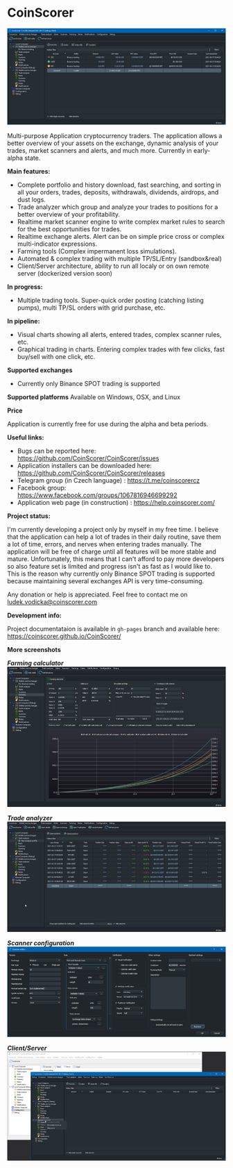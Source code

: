 # CoinScorer

![Application screenshot](https://github.com/CoinScorer/CoinScorer/blob/main/files/CoinScorer_2021-08-17_09-26-49.png?raw=true)

Multi-purpose Application cryptocurrency traders. The application allows a better overview of your assets on the exchange, dynamic analysis of your trades, market scanners and alerts, and much more. Currently in early-alpha state.

**Main features:**

- Complete portfolio and history download, fast searching, and sorting in all your orders, trades, deposits, withdrawals, dividends, airdrops, and dust logs.
- Trade analyzer which group and analyze your trades to positions for a better overview of your profitability.
- Realtime market scanner engine to write complex market rules to search for the best opportunities for trades.
- Realtime exchange alerts. Alert can be on simple price cross or complex multi-indicator expressions.
- Farming tools (Complex impermanent loss simulations).
- Automated & complex trading with multiple TP/SL/Entry (sandbox&real)
- Client/Server architecture, ability to run all localy or on own remote server (dockerized version soon)

**In progress:**
- Multiple trading tools. Super-quick order posting (catching listing pumps), multi TP/SL orders with grid purchase, etc.

**In pipeline:**
- Visual charts showing all alerts, entered trades, complex scanner rules, etc.
- Graphical trading in charts. Entering complex trades with few clicks, fast buy/sell with one click, etc.

**Supported exchanges**
- Currently only Binance SPOT trading is supported

**Supported platforms**
Available on Windows, OSX, and Linux

**Price**

Application is currently free for use during the alpha and beta periods.

**Useful links:**

- Bugs can be reported here: https://github.com/CoinScorer/CoinScorer/issues
- Application installers can be downloaded here: https://github.com/CoinScorer/CoinScorer/releases
- Telegram group (in Czech language) : https://t.me/coinscorercz
- Facebook group: https://www.facebook.com/groups/1067816946699292
- Application web page (in construction) : https://help.coinscorer.com/

**Project status:**

I'm currently developing a project only by myself in my free time. I believe that the application can help a lot of trades in their daily routine, save them a lot of time, errors, and nerves when entering trades manually. The application will be free of charge until all features will be more stable and mature. Unfortunately, this means that I can't afford to pay more developers so also feature set is limited and progress isn't as fast as I would like to. This is the reason why currently only Binance SPOT trading is supported because maintaining several exchanges API is very time-consuming.

Any donation or help is appreciated. Feel free to contact me on ludek.vodicka@coinscorer.com

**Development info:**

Project documentataion is available in `gh-pages` branch and available here: https://coinscorer.github.io/CoinScorer/

**More screenshots**

***Farming calculator***
![Farming calculator](https://github.com/CoinScorer/CoinScorer/blob/main/files/CoinScorer_2021-08-17_09-28-02.png?raw=true)

***Trade analyzer***
![Trade analyzer](https://github.com/CoinScorer/CoinScorer/blob/main/files/CoinScorer_2021-08-17_09-29-32.png?raw=true)

***Scanner configuration***
![Scanner configuration](https://github.com/CoinScorer/CoinScorer/blob/main/files/CoinScorer_2021-08-17_09-30-54.png?raw=true)

***Client/Server***
![Scanner configuration](https://github.com/CoinScorer/CoinScorer/blob/main/files/devenv_2021-08-17_09-46-21.png?raw=true)
